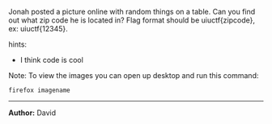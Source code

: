 Jonah posted a picture online with random things on a table. Can you find out what zip code he is located in? Flag format should be uiuctf{zipcode}, ex: uiuctf{12345}.

hints:
  - I think code is cool

Note:
To view the images you can open up desktop and run this command:
```
firefox imagename
```

---

**Author:** David